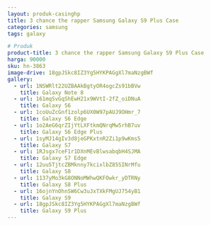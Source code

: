```yaml
---
layout: produk-casinghp
title: 3 chance the rapper Samsung Galaxy S9 Plus Case
categories: samsung
tags: galaxy

# Produk
product-title: 3 chance the rapper Samsung Galaxy S9 Plus Case
harga: 90000
sku: hn-3863
image-drive: 18gpJSkc8IZ3Yg5HYKPAGgXl7maNzgBWf
gallery:
  - url: 1NSWRlt22UZBAAkBgtyOR4ogcZs91bBVw
    title: Galaxy Note 8
  - url: 161mqSvGqShEwH21x9WVtI-2fZ_oiDNuA
    title: Galaxy S6
  - url: 1coUuZcGnf1zolp6UX0W97pAUJ9OHmr_7
    title: Galaxy S6 Edge
  - url: 1o2AeG6qrZIjYtLXFtkmQNrqMw5rhB7uv
    title: Galaxy S6 Edge Plus
  - url: 1syMJ14gIv3d8jeGPKxtnR2Zi1p9wKms5
    title: Galaxy S7
  - url: 1RJsgx7ceF1r1DXnMEvBlwsabqbH4SJMA
    title: Galaxy S7 Edge
  - url: 12uu5TjtcZBMknny7kcixlbZ85SINrMfu
    title: Galaxy S8
  - url: 1137yMo3kG8ONNoMWhwQKFOwkr_yDTRNy
    title: Galaxy S8 Plus
  - url: 16ojnYnOhnSW6Cw3uJxTXkFMgUJ754yB1
    title: Galaxy S9
  - url: 18gpJSkc8IZ3Yg5HYKPAGgXl7maNzgBWf
    title: Galaxy S9 Plus
---
```

